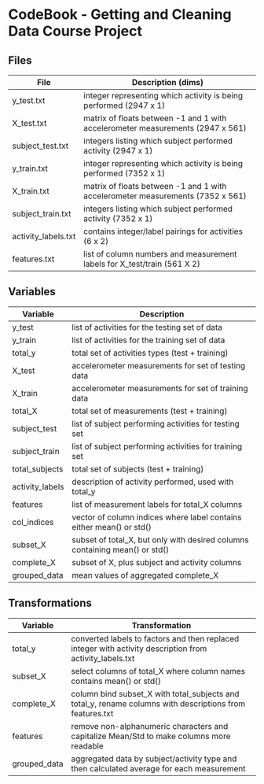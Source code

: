 # CodeBook - Getting and Cleaning Data Course Project

## Files

File                | Description (dims)
--------------------|-------------------------------------------
y_test.txt          | integer representing which activity is being performed (2947 x 1)
X_test.txt          | matrix of floats between -1 and 1 with accelerometer measurements (2947 x 561)
subject_test.txt    | integers listing which subject performed activity (2947 x 1)
y_train.txt         | integer representing which activity is being performed (7352 x 1)
X_train.txt         | matrix of floats between -1 and 1 with accelerometer measurements (7352 x 561)
subject_train.txt   | integers listing which subject performed activity (7352 x 1)
activity_labels.txt | contains integer/label pairings for activities (6 x 2)
features.txt        | list of column numbers and measurement labels for X_test/train (561 X 2)

## Variables

Variable       | Description
---------------|-------------
y_test         | list of activities for the testing set of data
y_train        | list of activities for the training set of data 
total_y        | total set of activities types (test + training)
X_test         | accelerometer measurements for set of testing data
X_train        | accelerometer measurements for set of training data
total_X        | total set of measurements (test + training)
subject_test   | list of subject performing activities for testing set
subject_train  | list of subject performing activities for training set
total_subjects | total set of subjects (test + training)
activity_labels| description of activity performed, used with total_y
features       | list of measurement labels for total_X columns
col_indices    | vector of column indices where label contains either mean() or std()
subset_X       | subset of total_X, but only with desired columns containing mean() or std()
complete_X     | subset of X, plus subject and activity columns
grouped_data   | mean values of aggregated complete_X

## Transformations

Variable   | Transformation
-----------|-----------------
total_y      | converted labels to factors and then replaced integer with activity description from activity_labels.txt
subset_X     | select columns of total_X where column names contains mean() or std()
complete_X   | column bind subset_X with total_subjects and total_y, rename columns with descriptions from features.txt
features     | remove non-alphanumeric characters and capitalize Mean/Std to make columns more readable
grouped_data | aggregated data by subject/activity type and then calculated average for each measurement
